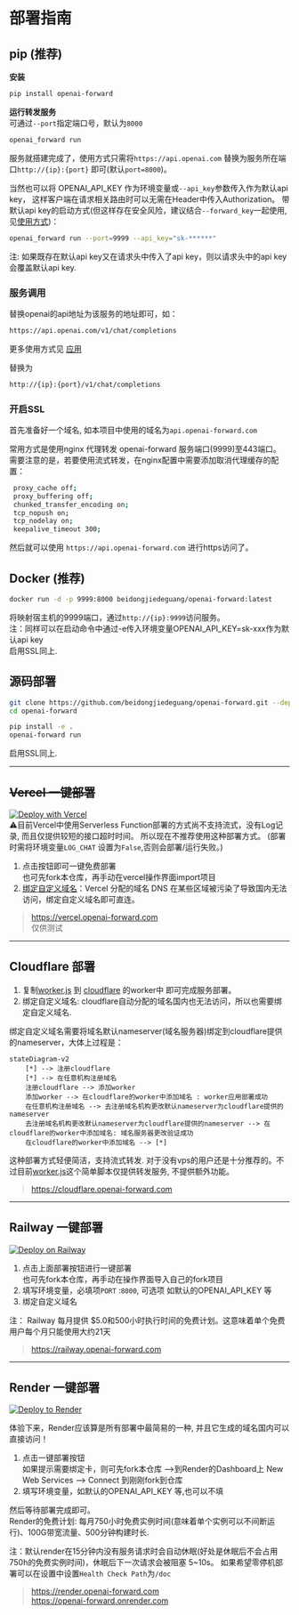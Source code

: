 # 部署指南

## pip (推荐)

**安装**

```bash
pip install openai-forward
```

**运行转发服务**  
可通过`--port`指定端口号，默认为`8000`

```bash
openai_forward run 
```
服务就搭建完成了，使用方式只需将`https://api.openai.com` 替换为服务所在端口`http://{ip}:{port}` 即可(默认`port=8000`)。

当然也可以将 OPENAI_API_KEY 作为环境变量或`--api_key`参数传入作为默认api key， 这样客户端在请求相关路由时可以无需在Header中传入Authorization。
带默认api key的启动方式(但这样存在安全风险，建议结合`--forward_key`一起使用, 见[使用方式](README.md#高级配置))：

```bash
openai_forward run --port=9999 --api_key="sk-******"
```

注: 如果既存在默认api key又在请求头中传入了api key，则以请求头中的api key会覆盖默认api key.



### 服务调用

替换openai的api地址为该服务的地址即可，如：

```bash
https://api.openai.com/v1/chat/completions
```
更多使用方式见 [应用](README.md#应用)

替换为

```bash
http://{ip}:{port}/v1/chat/completions
```
### 开启SSL
首先准备好一个域名, 如本项目中使用的域名为`api.openai-forward.com`

常用方式是使用nginx 代理转发 openai-forward 服务端口(9999)至443端口。  
需要注意的是，若要使用流式转发，在nginx配置中需要添加取消代理缓存的配置：
   ```bash
    proxy_cache off; 
    proxy_buffering off; 
    chunked_transfer_encoding on; 
    tcp_nopush on;  
    tcp_nodelay on;  
    keepalive_timeout 300;  
```

然后就可以使用 `https://api.openai-forward.com` 进行https访问了。


## Docker (推荐)

```bash
docker run -d -p 9999:8000 beidongjiedeguang/openai-forward:latest 
```

将映射宿主机的9999端口，通过`http://{ip}:9999`访问服务。  
注：同样可以在启动命令中通过-e传入环境变量OPENAI_API_KEY=sk-xxx作为默认api key  
启用SSL同上.


## 源码部署

```bash
git clone https://github.com/beidongjiedeguang/openai-forward.git --depth=1
cd openai-forward

pip install -e .
openai-forward run 
```
启用SSL同上.

---

## ~~Vercel 一键部署~~

[![Deploy with Vercel](https://vercel.com/button)](https://vercel.com/new/clone?repository-url=https%3A%2F%2Fgithub.com%2Fbeidongjiedeguang%2Fopenai-forward&project-name=openai-forward&repository-name=openai-forward&framework=other)  
⚠️目前Vercel中使用Serverless Function部署的方式尚不支持流式，没有Log记录, 而且仅提供较短的接口超时时间。
所以现在不推荐使用这种部署方式。 (部署时需将环境变量`LOG_CHAT` 设置为`False`,否则会部署/运行失败。)

1. 点击按钮即可一键免费部署  
也可先fork本仓库，再手动在vercel操作界面import项目
2. [绑定自定义域名](https://vercel.com/docs/concepts/projects/domains/add-a-domain)：Vercel 分配的域名 DNS 在某些区域被污染了导致国内无法访问，绑定自定义域名即可直连。


> https://vercel.openai-forward.com  
仅供测试

---

## Cloudflare 部署

1. 复制[worker.js](worker.js) 到 [cloudflare](https://dash.cloudflare.com/) 的worker中 即可完成服务部署。
2. 绑定自定义域名: cloudflare自动分配的域名国内也无法访问，所以也需要绑定自定义域名.

绑定自定义域名需要将域名默认nameserver(域名服务器)绑定到cloudflare提供的nameserver，大体上过程是：
```mermaid
stateDiagram-v2
    [*] --> 注册cloudflare
    [*] --> 在任意机构注册域名
    注册cloudflare --> 添加worker
    添加worker --> 在cloudflare的worker中添加域名 : worker应用部署成功
    在任意机构注册域名 --> 去注册域名机构更改默认nameserver为cloudflare提供的nameserver
    去注册域名机构更改默认nameserver为cloudflare提供的nameserver --> 在cloudflare的worker中添加域名: 域名服务器更改验证成功
    在cloudflare的worker中添加域名 --> [*]
```
这种部署方式轻便简洁，支持流式转发. 对于没有vps的用户还是十分推荐的。不过目前[worker.js](worker.js)这个简单脚本仅提供转发服务, 不提供额外功能。

> https://cloudflare.openai-forward.com

---

## Railway 一键部署
[![Deploy on Railway](https://railway.app/button.svg)](https://railway.app/template/tejCum?referralCode=U0-kXv)

1. 点击上面部署按钮进行一键部署  
   也可先fork本仓库，再手动在操作界面导入自己的fork项目
2. 填写环境变量，必填项`PORT` :`8000`, 可选项 如默认的OPENAI_API_KEY 等
3. 绑定自定义域名

注： Railway 每月提供 $5.0和500小时执行时间的免费计划。这意味着单个免费用户每个月只能使用大约21天

> https://railway.openai-forward.com

---

## Render 一键部署
[![Deploy to Render](https://render.com/images/deploy-to-render-button.svg)](https://render.com/deploy?repo=https://github.com/beidongjiedeguang/openai-forward)

体验下来，Render应该算是所有部署中最简易的一种, 并且它生成的域名国内可以直接访问！

1. 点击一键部署按钮  
   如果提示需要绑定卡，则可先fork本仓库 -->到Render的Dashboard上 New Web Services --> Connect 到刚刚fork到仓库
2. 填写环境变量，如默认的OPENAI_API_KEY 等,也可以不填

然后等待部署完成即可。  
Render的免费计划: 每月750小时免费实例时间(意味着单个实例可以不间断运行)、100G带宽流量、500分钟构建时长.

注：默认render在15分钟内没有服务请求时会自动休眠(好处是休眠后不会占用750h的免费实例时间)，休眠后下一次请求会被阻塞 5~10s。
如果希望零停机部署可以在设置中设置`Health Check Path`为`/doc`
> https://render.openai-forward.com  
> https://openai-forward.onrender.com 


